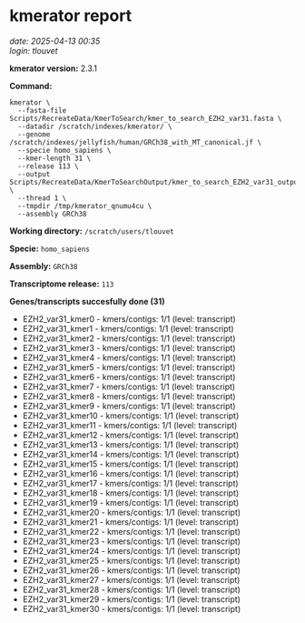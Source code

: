 # kmerator report
*date: 2025-04-13 00:35*  
*login: tlouvet*

**kmerator version:** 2.3.1

**Command:**

```
kmerator \
  --fasta-file Scripts/RecreateData/KmerToSearch/kmer_to_search_EZH2_var31.fasta \
  --datadir /scratch/indexes/kmerator/ \
  --genome /scratch/indexes/jellyfish/human/GRCh38_with_MT_canonical.jf \
  --specie homo_sapiens \
  --kmer-length 31 \
  --release 113 \
  --output Scripts/RecreateData/KmerToSearchOutput/kmer_to_search_EZH2_var31_output \
  --thread 1 \
  --tmpdir /tmp/kmerator_qnumu4cu \
  --assembly GRCh38
```

**Working directory:** `/scratch/users/tlouvet`

**Specie:** `homo_sapiens`

**Assembly:** `GRCh38`

**Transcriptome release:** `113`

**Genes/transcripts succesfully done (31)**

- EZH2_var31_kmer0 - kmers/contigs: 1/1 (level: transcript)
- EZH2_var31_kmer1 - kmers/contigs: 1/1 (level: transcript)
- EZH2_var31_kmer2 - kmers/contigs: 1/1 (level: transcript)
- EZH2_var31_kmer3 - kmers/contigs: 1/1 (level: transcript)
- EZH2_var31_kmer4 - kmers/contigs: 1/1 (level: transcript)
- EZH2_var31_kmer5 - kmers/contigs: 1/1 (level: transcript)
- EZH2_var31_kmer6 - kmers/contigs: 1/1 (level: transcript)
- EZH2_var31_kmer7 - kmers/contigs: 1/1 (level: transcript)
- EZH2_var31_kmer8 - kmers/contigs: 1/1 (level: transcript)
- EZH2_var31_kmer9 - kmers/contigs: 1/1 (level: transcript)
- EZH2_var31_kmer10 - kmers/contigs: 1/1 (level: transcript)
- EZH2_var31_kmer11 - kmers/contigs: 1/1 (level: transcript)
- EZH2_var31_kmer12 - kmers/contigs: 1/1 (level: transcript)
- EZH2_var31_kmer13 - kmers/contigs: 1/1 (level: transcript)
- EZH2_var31_kmer14 - kmers/contigs: 1/1 (level: transcript)
- EZH2_var31_kmer15 - kmers/contigs: 1/1 (level: transcript)
- EZH2_var31_kmer16 - kmers/contigs: 1/1 (level: transcript)
- EZH2_var31_kmer17 - kmers/contigs: 1/1 (level: transcript)
- EZH2_var31_kmer18 - kmers/contigs: 1/1 (level: transcript)
- EZH2_var31_kmer19 - kmers/contigs: 1/1 (level: transcript)
- EZH2_var31_kmer20 - kmers/contigs: 1/1 (level: transcript)
- EZH2_var31_kmer21 - kmers/contigs: 1/1 (level: transcript)
- EZH2_var31_kmer22 - kmers/contigs: 1/1 (level: transcript)
- EZH2_var31_kmer23 - kmers/contigs: 1/1 (level: transcript)
- EZH2_var31_kmer24 - kmers/contigs: 1/1 (level: transcript)
- EZH2_var31_kmer25 - kmers/contigs: 1/1 (level: transcript)
- EZH2_var31_kmer26 - kmers/contigs: 1/1 (level: transcript)
- EZH2_var31_kmer27 - kmers/contigs: 1/1 (level: transcript)
- EZH2_var31_kmer28 - kmers/contigs: 1/1 (level: transcript)
- EZH2_var31_kmer29 - kmers/contigs: 1/1 (level: transcript)
- EZH2_var31_kmer30 - kmers/contigs: 1/1 (level: transcript)
